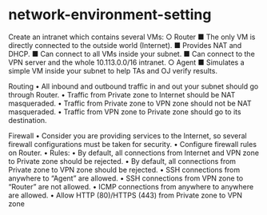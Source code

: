 # network-environment-setting
 Create an intranet which contains several VMs:
 ○ Router
 ■ The only VM is directly connected to the outside world (Internet). 
■ Provides NAT and DHCP.
 ■ Can connect to all VMs inside your subnet. 
■ Can connect to the VPN server and the whole 10.113.0.0/16 intranet. 
○ Agent
 ■ Simulates a simple VM inside your subnet to help TAs and OJ verify 
results. 

Routing
 • All inbound and outbound traffic in and out your subnet should go through 
Router.
 • Traffic from Private zone to Internet should be NAT masqueraded.
 • Traffic from Private zone to VPN zone should not be NAT masqueraded.
 • Traffic from VPN zone to Private zone should go to its destination. 

  Firewall
 • Consider you are providing services to the Internet, so several firewall 
configurations must be taken for security. 
• Configure firewall rules on Router. 
• Rules:
 • By default, all connections from Internet and VPN zone to Private zone should be 
rejected.
 • By default, all connections from Private zone to VPN zone should be rejected. 
• SSH connections from anywhere to “Agent” are allowed.
 • SSH connections from VPN zone to “Router” are not allowed.
 • ICMP connections from anywhere to anywhere are allowed.
 • Allow HTTP (80)/HTTPS (443) from Private zone to VPN zone  
